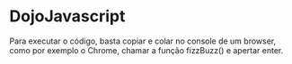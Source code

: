 # DojoJavascript

Para executar o código, basta copiar e colar no console de um browser, como por exemplo o Chrome, chamar a função fizzBuzz() e apertar enter.

